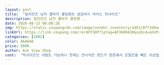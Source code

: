 ```yaml
---
layout: post 
title:  "빌리언즈 남자 쿨바지 쿨링팬츠 냉감바지 아이스 빅사이즈" 
description: 빌리언즈 남자 쿨바지 쿨링팬 ..
date: 2020-08-15 06:08:26 
img: https://static.coupangcdn.com/image/vendor_inventory/ad52/8ff1b9ac649fd2892df69085a6f64b05885e82b89f9857d8ec18950821d6.jpg 
linkUrl: https://link.coupang.com/re/AFFSDP?lptag=AF3600438&subid=ahnPublicAsk&pageKey=1772507921&itemId=3018065866&vendorItemId=71006229750&traceid=V0-113-0e2dab7e381eb6f5 
categories: [1002] 
color: A6A6A6 
price: 9900 
author: Ask View Shop 
cont:  "빅사이즈인 사람도 가능하나 옷태는 안나지만 밴드가 튼튼해서 조절끈을 빼도 이삳없었다.<br/> 태국에 왕궁 앞에서 파는것보다 좋고 싸다.<br/><br/>시원하고 재질도 좋네요 여름철 편하게 입고다닐거 같습니다 많이 파세요<br/>정말 너무 시원해서 한번 더사려구요<br/>" 
---
```

